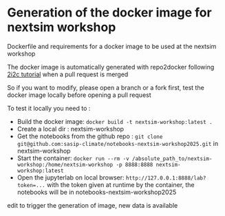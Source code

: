 # Generation of the docker image for nextsim workshop

Dockerfile and requirements for a docker image to be used at the nextsim workshop

The docker image is automatically generated with repo2docker following [2i2c tutorial](https://docs.2i2c.org/admin/howto/environment/hub-user-image-template-guide/) when a pull request is merged

So if you want to modify, please open a branch or a fork first, test the docker image locally before opening a pull request

To test it locally you need to :

 - Build the docker image: `docker build -t nextsim-workshop:latest .`
 - Create a local dir : nextsim-workshop
 - Get the notebooks from the github repo : `git clone git@github.com:sasip-climate/notebooks-nextsim-workshop2025.git` in nextsim-workshop
 - Start the container: `docker run --rm -v /absolute_path_to/nextsim-workshop:/home/nextsim-workshop -p 8888:8888 nextsim-workshop:latest`
 - Open the jupyterlab on local browser: `http://127.0.0.1:8888/lab?token=...` with the token given at runtime by the container, the notebooks will be in notebooks-nextsim-workshop2025

edit to trigger the generation of image, new data is available 
